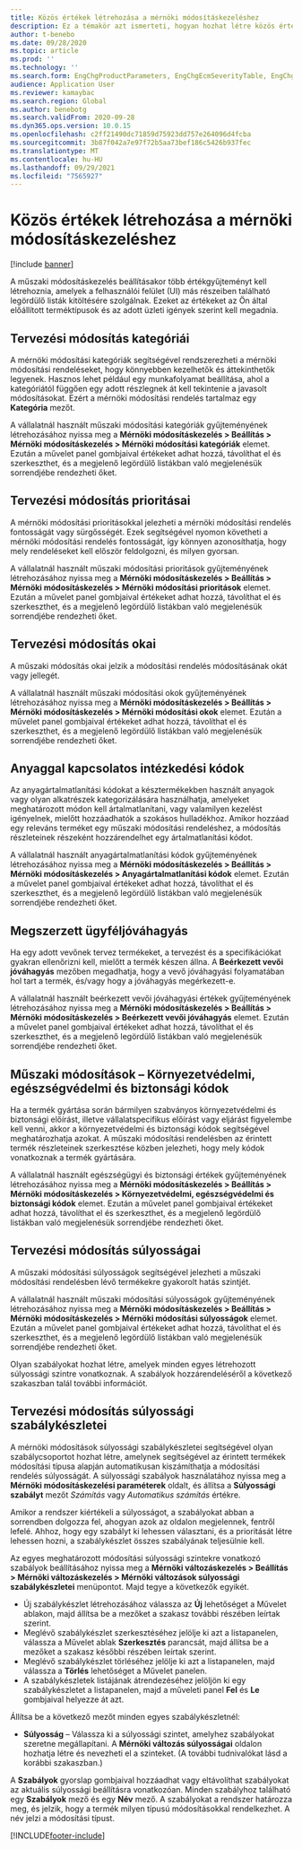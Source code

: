 ```yaml
---
title: Közös értékek létrehozása a mérnöki módosításkezeléshez
description: Ez a témakör azt ismerteti, hogyan hozhat létre közös értékeket, amelyeket a mérnöki módosításkezelés különböző részeinek paramétereihez használnak.
author: t-benebo
ms.date: 09/28/2020
ms.topic: article
ms.prod: ''
ms.technology: ''
ms.search.form: EngChgProductParameters, EngChgEcmSeverityTable, EngChgEcmSeverityRuleSet, EngChgEcmSeverityLookup,EngChgEcmSeverityChart,EngChgEcmRequestSeverityChart,EngChgEcmPriorityTable, EngChgEcmPriorityLookup, EngChgEcmPriorityChart, EngChgEcmMaterialDisposition, EngChgEcmEH
audience: Application User
ms.reviewer: kamaybac
ms.search.region: Global
ms.author: benebotg
ms.search.validFrom: 2020-09-28
ms.dyn365.ops.version: 10.0.15
ms.openlocfilehash: c2ff21490dc71859d75923dd757e264096d4fcba
ms.sourcegitcommit: 3b87f042a7e97f72b5aa73bef186c5426b937fec
ms.translationtype: MT
ms.contentlocale: hu-HU
ms.lasthandoff: 09/29/2021
ms.locfileid: "7565927"
---
```

# <a name="establish-common-values-for-engineering-change-management"></a>Közös értékek létrehozása a mérnöki módosításkezeléshez

[!include [banner](../includes/banner.md)]

A műszaki módosításkezelés beállításakor több értékgyűjteményt kell létrehoznia, amelyek a felhasználói felület (UI) más részeiben található legördülő listák kitöltésére szolgálnak. Ezeket az értékeket az Ön által előállított terméktípusok és az adott üzleti igények szerint kell megadnia.

## <a name="engineering-change-categories"></a>Tervezési módosítás kategóriái

A mérnöki módosítási kategóriák segítségével rendszerezheti a mérnöki módosítási rendeléseket, hogy könnyebben kezelhetők és áttekinthetők legyenek. Hasznos lehet például egy munkafolyamat beállítása, ahol a kategóriától függően egy adott részlegnek át kell tekintenie a javasolt módosításokat. Ezért a mérnöki módosítási rendelés tartalmaz egy **Kategória** mezőt.

A vállalatnál használt műszaki módosítási kategóriák gyűjteményének létrehozásához nyissa meg a **Mérnöki módosításkezelés \> Beállítás \> Mérnöki módosításkezelés \> Mérnöki módosítási kategóriák** elemet. Ezután a művelet panel gombjaival értékeket adhat hozzá, távolíthat el és szerkeszthet, és a megjelenő legördülő listákban való megjelenésük sorrendjébe rendezheti őket.

## <a name="engineering-change-priorities"></a>Tervezési módosítás prioritásai

A mérnöki módosítási prioritásokkal jelezheti a mérnöki módosítási rendelés fontosságát vagy sürgősségét. Ezek segítségével nyomon követheti a mérnöki módosítási rendelés fontosságát, így könnyen azonosíthatja, hogy mely rendeléseket kell először feldolgozni, és milyen gyorsan.

A vállalatnál használt műszaki módosítási prioritások gyűjteményének létrehozásához nyissa meg a **Mérnöki módosításkezelés \> Beállítás \> Mérnöki módosításkezelés \> Mérnöki módosítási prioritások** elemet. Ezután a művelet panel gombjaival értékeket adhat hozzá, távolíthat el és szerkeszthet, és a megjelenő legördülő listákban való megjelenésük sorrendjébe rendezheti őket.

## <a name="engineering-change-reasons"></a>Tervezési módosítás okai

A műszaki módosítás okai jelzik a módosítási rendelés módosításának okát vagy jellegét.

A vállalatnál használt műszaki módosítási okok gyűjteményének létrehozásához nyissa meg a **Mérnöki módosításkezelés \> Beállítás \> Mérnöki módosításkezelés \> Mérnöki módosítási okok** elemet. Ezután a művelet panel gombjaival értékeket adhat hozzá, távolíthat el és szerkeszthet, és a megjelenő legördülő listákban való megjelenésük sorrendjébe rendezheti őket.

## <a name="material-disposal-codes"></a>Anyaggal kapcsolatos intézkedési kódok

Az anyagártalmatlanítási kódokat a késztermékekben használt anyagok vagy olyan alkatrészek kategorizálására használhatja, amelyeket meghatározott módon kell ártalmatlanítani, vagy valamilyen kezelést igényelnek, mielőtt hozzáadhatók a szokásos hulladékhoz. Amikor hozzáad egy releváns terméket egy műszaki módosítási rendeléshez, a módosítás részleteinek részeként hozzárendelhet egy ártalmatlanítási kódot.

A vállalatnál használt anyagártalmatlanítási kódok gyűjteményének létrehozásához nyissa meg a **Mérnöki módosításkezelés \> Beállítás \> Mérnöki módosításkezelés \> Anyagártalmatlanítási kódok** elemet. Ezután a művelet panel gombjaival értékeket adhat hozzá, távolíthat el és szerkeszthet, és a megjelenő legördülő listákban való megjelenésük sorrendjébe rendezheti őket.

## <a name="received-customer-approval"></a>Megszerzett ügyféljóváhagyás

Ha egy adott vevőnek tervez termékeket, a tervezést és a specifikációkat gyakran ellenőrizni kell, mielőtt a termék készen állna. A **Beérkezett vevői jóváhagyás** mezőben megadhatja, hogy a vevő jóváhagyási folyamatában hol tart a termék, és/vagy hogy a jóváhagyás megérkezett-e.

A vállalatnál használt beérkezett vevői jóváhagyási értékek gyűjteményének létrehozásához nyissa meg a **Mérnöki módosításkezelés \> Beállítás \> Mérnöki módosításkezelés \> Beérkezett vevői jóváhagyás** elemet. Ezután a művelet panel gombjaival értékeket adhat hozzá, távolíthat el és szerkeszthet, és a megjelenő legördülő listákban való megjelenésük sorrendjébe rendezheti őket.

## <a name="engineering-change--environmental-health-and-safety-codes"></a>Műszaki módosítások – Környezetvédelmi, egészségvédelmi és biztonsági kódok

Ha a termék gyártása során bármilyen szabványos környezetvédelmi és biztonsági előírást, illetve vállalatspecifikus előírást vagy eljárást figyelembe kell venni, akkor a környezetvédelmi és biztonsági kódok segítségével meghatározhatja azokat. A műszaki módosítási rendelésben az érintett termék részleteinek szerkesztése közben jelezheti, hogy mely kódok vonatkoznak a termék gyártására.

A vállalatnál használt egészségügyi és biztonsági értékek gyűjteményének létrehozásához nyissa meg a **Mérnöki módosításkezelés \> Beállítás \> Mérnöki módosításkezelés \> Környezetvédelmi, egészségvédelmi és biztonsági kódok** elemet. Ezután a művelet panel gombjaival értékeket adhat hozzá, távolíthat el és szerkeszthet, és a megjelenő legördülő listákban való megjelenésük sorrendjébe rendezheti őket.

## <a name="engineering-change-severities"></a>Tervezési módosítás súlyosságai

A műszaki módosítási súlyosságok segítségével jelezheti a műszaki módosítási rendelésben lévő termékekre gyakorolt hatás szintjét.

A vállalatnál használt műszaki módosítási súlyosságok gyűjteményének létrehozásához nyissa meg a **Mérnöki módosításkezelés \> Beállítás \> Mérnöki módosításkezelés \> Mérnöki módosítási súlyosságok** elemet. Ezután a művelet panel gombjaival értékeket adhat hozzá, távolíthat el és szerkeszthet, és a megjelenő legördülő listákban való megjelenésük sorrendjébe rendezheti őket.

Olyan szabályokat hozhat létre, amelyek minden egyes létrehozott súlyossági szintre vonatkoznak. A szabályok hozzárendeléséről a következő szakaszban talál további információt.

## <a name="engineering-change-severity-rule-sets"></a>Tervezési módosítás súlyossági szabálykészletei

A mérnöki módosítások súlyossági szabálykészletei segítségével olyan szabálycsoportot hozhat létre, amelynek segítségével az érintett termékek módosítási típusa alapján automatikusan kiszámíthatja a módosítási rendelés súlyosságát. A súlyossági szabályok használatához nyissa meg a **Mérnöki módosításkezelési paraméterek** oldalt, és állítsa a **Súlyossági szabályt** mezőt *Számítás* vagy *Automatikus számítás* értékre.

Amikor a rendszer kiértékeli a súlyosságot, a szabályokat abban a sorrendben dolgozza fel, ahogyan azok az oldalon megjelennek, fentről lefelé. Ahhoz, hogy egy szabályt ki lehessen választani, és a prioritását létre lehessen hozni, a szabálykészlet összes szabályának teljesülnie kell.

Az egyes meghatározott módosítási súlyossági szintekre vonatkozó szabályok beállításához nyissa meg a **Mérnöki változáskezelés \> Beállítás \> Mérnöki változáskezelés \> Mérnöki változások súlyossági szabálykészletei** menüpontot. Majd tegye a következők egyikét.

- Új szabálykészlet létrehozásához válassza az **Új** lehetőséget a Művelet ablakon, majd állítsa be a mezőket a szakasz további részében leírtak szerint.
- Meglévő szabálykészlet szerkesztéséhez jelölje ki azt a listapanelen, válassza a Művelet ablak **Szerkesztés** parancsát, majd állítsa be a mezőket a szakasz későbbi részében leírtak szerint.
- Meglévő szabálykészlet törléséhez jelölje ki azt a listapanelen, majd válassza a **Törlés** lehetőséget a Művelet panelen.
- A szabálykészletek listájának átrendezéséhez jelöljön ki egy szabálykészletet a listapanelen, majd a műveleti panel **Fel** és **Le** gombjaival helyezze át azt.

Állítsa be a következő mezőt minden egyes szabálykészletnél:

- **Súlyosság** – Válassza ki a súlyossági szintet, amelyhez szabályokat szeretne megállapítani. A **Mérnöki változás súlyosságai** oldalon hozhatja létre és nevezheti el a szinteket. (A további tudnivalókat lásd a korábbi szakaszban.)

A **Szabályok** gyorslap gombjaival hozzáadhat vagy eltávolíthat szabályokat az aktuális súlyossági beállításra vonatkozóan. Minden szabályhoz található egy **Szabályok** mező és egy **Név** mező. A szabályokat a rendszer határozza meg, és jelzik, hogy a termék milyen típusú módosításokkal rendelkezhet. A név jelzi a módosítási típust.


[!INCLUDE[footer-include](../../includes/footer-banner.md)]
